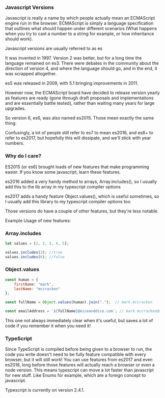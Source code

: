 ### Javascript Versions

Javascript is really a name by which people actually mean an ECMAScript engine run in the browser.
ECMAScript is simply a language specification that outlines what should happen under different scenarios
(What happens when you try to cast a number to a string for example, or how inheritance should work).

Javascript versions are usually referred to as es<number> 

It was invented in 1997. Version 2 was better, but for a long time the language remained on es3.
There were debates in the community about the direction of version 4, and where the language should go, and in the end, it was scrapped altogether.
 
es5 was released in 2009, with 5.1 bringing improvements in 2011.

However now, the ECMAScript board have decided to release version yearly as features are ready (gone through draft proposals and implementations and are essentially battle tested), rather than waiting many years for large upgrades.

So version 6, es6, was also named es2015. Those mean exactly the same thing.

Confusingly, a lot of people still refer to es7 to mean es2016, and es8+ to refer to es2017, but hopefully this will dissipate, and we'll stick with year numbers.


### Why do I care?

ES2015 (or es6) brought loads of new features that make programming easier. If you know some javascript, learn these features.

es2016 added a very handy method to arrays, Array.includes(<item to search for>), so I usually add this to the lib array in my typescript compiler options

es2017 adds a handy feature Object.values(<object to get all values from keys>), which is useful sometimes, so I usually add this library to my typescript compiler options too.

Those versions do have a couple of other features, but they're less notable.

Example Usage of new features:

### Array.includes
```javascript
let values = [1, 2, 3, 4, 5];

values.includes(3); //true
values.includes(6); //false
```

### Object.values

```javascript
const human = {
    firstName: "mark",
    lastName: "mccracken"
};

const fullName = Object.values(human).join(".");  // mark.mccracken

const emailAddress = `${fullName}@miceanddice.com`; // mark.mccracken@miceanddice.com
```
This one not always immediately clear when it's useful, but saves a lot of code if you remember it when you need it!


### TypeScript

Since TypeScript is compiled before being given to a browser to run, the code you write doesn't need to be fully feature compatible with every browser, but it will still work! You can use features from es2017 and even es2018, long before those features will actually reach a browser or even a node version. This means typescript can move a lot faster than javascript for new stuff. Like Enums for example, which are a foreign concept to javascript.

Typescript is currently on version 2.4.1.